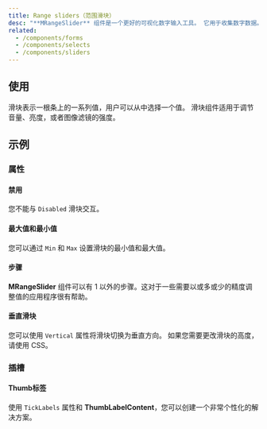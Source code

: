 ```yaml
---
title: Range sliders（范围滑块）
desc: "**MRangeSlider** 组件是一个更好的可视化数字输入工具。 它用于收集数字数据。"
related:
  - /components/forms
  - /components/selects
  - /components/sliders
---
```


## 使用

滑块表示一根条上的一系列值，用户可以从中选择一个值。 滑块组件适用于调节音量、亮度，或者图像滤镜的强度。

<range-sliders-usage></range-sliders-usage>

## 示例

### 属性

#### 禁用

您不能与 `Disabled` 滑块交互。

<masa-example file="Examples.range_sliders.Disabled"></masa-example>

#### 最大值和最小值

您可以通过  `Min` 和 `Max` 设置滑块的最小值和最大值。

<masa-example file="Examples.range_sliders.MinAndMax"></masa-example>

#### 步骤

**MRangeSlider** 组件可以有 1 以外的步骤。这对于一些需要以或多或少的精度调整值的应用程序很有帮助。

<masa-example file="Examples.range_sliders.Step"></masa-example>

#### 垂直滑块

您可以使用 `Vertical` 属性将滑块切换为垂直方向。 如果您需要更改滑块的高度，请使用 CSS。

<masa-example file="Examples.range_sliders.VerticalSliders"></masa-example>

### 插槽

#### Thumb标签

使用 `TickLabels` 属性和 **ThumbLabelContent**，您可以创建一个非常个性化的解决方案。

<masa-example file="Examples.range_sliders.ThumbLabel"></masa-example>